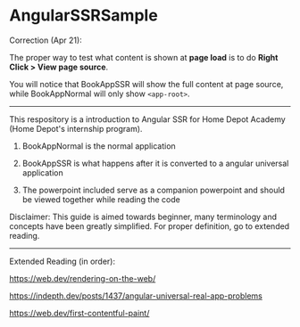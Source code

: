 # AngularSSRSample

Correction (Apr 21):

The proper way to test what content is shown at <b>page load</b> is to do <b>Right Click > View page source</b>.

You will notice that BookAppSSR will show the full content at page source, while BookAppNormal will only show <code>\<app-root\></code>.
  
---

This respository is a introduction to Angular SSR for Home Depot Academy (Home Depot's internship program).
  
1. BookAppNormal is the normal application

2. BookAppSSR is what happens after it is converted to a angular universal application
  
3. The powerpoint included serve as a companion powerpoint and should be viewed together while reading the code
  
Disclaimer: This guide is aimed towards beginner, many terminology and concepts have been greatly simplified. For proper definition, go to extended reading.
  
---

Extended Reading (in order):
  
https://web.dev/rendering-on-the-web/

https://indepth.dev/posts/1437/angular-universal-real-app-problems  
  
https://web.dev/first-contentful-paint/
